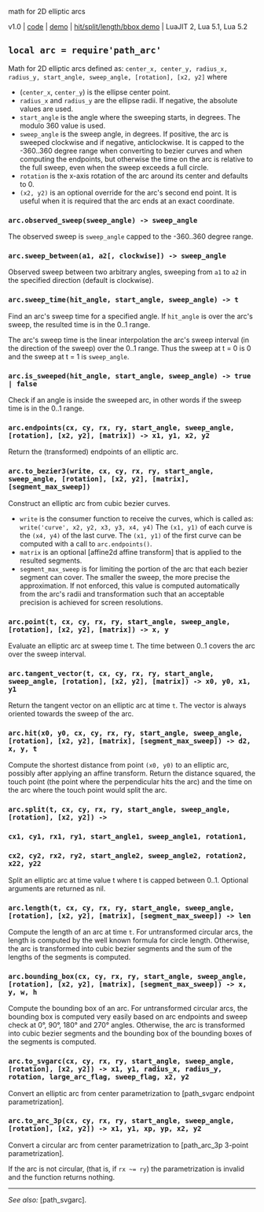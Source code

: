 math for 2D elliptic arcs

v1.0 | [code](http://code.google.com/p/lua-files/source/browse/path_arc.lua) | [demo](http://code.google.com/p/lua-files/source/browse/path_arc_demo.lua) | [hit/split/length/bbox demo](http://code.google.com/p/lua-files/source/browse/path_hit_demo.lua) | LuaJIT 2, Lua 5.1, Lua 5.2

## `local arc = require'path_arc'`

Math for 2D elliptic arcs defined as:
  `center_x, center_y, radius_x, radius_y, start_angle, sweep_angle, [rotation], [x2, y2]`
where
  * (`center_x`, `center_y`) is the ellipse center point.
  * `radius_x` and `radius_y` are the ellipse radii. If negative, the absolute values are used.
  * `start_angle` is the angle where the sweeping starts, in degrees. The modulo 360 value is used.
  * `sweep_angle` is the sweep angle, in degrees. If positive, the arc is sweeped clockwise and if negative, anticlockwise. It is capped to the -360..360 degree range when converting to bezier curves and when computing the endpoints, but otherwise the time on the arc is relative to the full sweep, even when the sweep exceeds a full circle.
  * `rotation` is the x-axis rotation of the arc around its center and defaults to 0.
  * `(x2, y2)` is an optional override for the arc's second end point. It is useful when it is required that the arc ends at an exact coordinate.

### `arc.observed_sweep(sweep_angle) -> sweep_angle`

The observed sweep is `sweep_angle` capped to the -360..360 degree range.

### `arc.sweep_between(a1, a2[, clockwise]) -> sweep_angle`

Observed sweep between two arbitrary angles, sweeping from `a1` to `a2` in the specified direction (default is clockwise).

### `arc.sweep_time(hit_angle, start_angle, sweep_angle) -> t`

Find an arc's sweep time for a specified angle. If `hit_angle` is over the arc's sweep, the resulted time is in the 0..1 range.

The arc's sweep time is the linear interpolation the arc's sweep interval (in the direction of the sweep) over the 0..1 range. Thus the sweep at t = 0 is 0 and the sweep at t = 1 is `sweep_angle`.

### `arc.is_sweeped(hit_angle, start_angle, sweep_angle) -> true | false`

Check if an angle is inside the sweeped arc, in other words if the sweep time is in the 0..1 range.

### `arc.endpoints(cx, cy, rx, ry, start_angle, sweep_angle, [rotation], [x2, y2], [matrix]) -> x1, y1, x2, y2`

Return the (transformed) endpoints of an elliptic arc.

### `arc.to_bezier3(write, cx, cy, rx, ry, start_angle, sweep_angle, [rotation], [x2, y2], [matrix], [segment_max_sweep])`

Construct an elliptic arc from cubic bezier curves.
  * `write` is the consumer function to receive the curves, which is called as:
    `write('curve', x2, y2, x3, y3, x4, y4)`
  The `(x1, y1)` of each curve is the `(x4, y4)` of the last curve. The `(x1, y1)` of the first curve can be computed with a call to `arc.endpoints()`.
  * `matrix` is an optional [affine2d affine transform] that is applied to the resulted segments.
  * `segment_max_sweep` is for limiting the portion of the arc that each bezier segment can cover. The smaller the sweep, the more precise the approximation. If not enforced, this value is computed automatically from the arc's radii and transformation such that an acceptable precision is achieved for screen resolutions.

### `arc.point(t, cx, cy, rx, ry, start_angle, sweep_angle, [rotation], [x2, y2], [matrix]) -> x, y`

Evaluate an elliptic arc at sweep time t. The time between 0..1 covers the arc over the sweep interval.

### `arc.tangent_vector(t, cx, cy, rx, ry, start_angle, sweep_angle, [rotation], [x2, y2], [matrix]) -> x0, y0, x1, y1`

Return the tangent vector on an elliptic arc at time `t`. The vector is always oriented towards the sweep of the arc.

### `arc.hit(x0, y0, cx, cy, rx, ry, start_angle, sweep_angle, [rotation], [x2, y2], [matrix], [segment_max_sweep]) -> d2, x, y, t`

Compute the shortest distance from point `(x0, y0)` to an elliptic arc, possibly after applying an affine transform. Return the distance squared, the touch point (the point where the perpendicular hits the arc) and the time on the arc where the touch point would split the arc.

### `arc.split(t, cx, cy, rx, ry, start_angle, sweep_angle, [rotation], [x2, y2]) -> `
  ### `cx1, cy1, rx1, ry1, start_angle1, sweep_angle1, rotation1,`
  ### `cx2, cy2, rx2, ry2, start_angle2, sweep_angle2, rotation2, x22, y22`

Split an elliptic arc at time value t where t is capped between 0..1. Optional arguments are returned as nil.

### `arc.length(t, cx, cy, rx, ry, start_angle, sweep_angle, [rotation], [x2, y2], [matrix], [segment_max_sweep]) -> len`

Compute the length of an arc at time `t`. For untransformed circular arcs, the length is computed by the well known formula for circle length. Otherwise, the arc is transformed into cubic bezier segments and the sum of the lengths of the segments is computed.

### `arc.bounding_box(cx, cy, rx, ry, start_angle, sweep_angle, [rotation], [x2, y2], [matrix], [segment_max_sweep]) -> x, y, w, h`

Compute the bounding box of an arc. For untransformed circular arcs, the bounding box is computed very easily based on arc endpoints and sweep check at 0°, 90°, 180° and 270° angles. Otherwise, the arc is transformed into cubic bezier segments and the bounding box of the bounding boxes of the segments is computed.

### `arc.to_svgarc(cx, cy, rx, ry, start_angle, sweep_angle, [rotation], [x2, y2]) -> x1, y1, radius_x, radius_y, rotation, large_arc_flag, sweep_flag, x2, y2`

Convert an elliptic arc from center parametrization to [path_svgarc endpoint parametrization].

### `arc.to_arc_3p(cx, cy, rx, ry, start_angle, sweep_angle, [rotation], [x2, y2]) -> x1, y1, xp, yp, x2, y2`

Convert a circular arc from center parametrization to [path_arc_3p 3-point parametrization].

If the arc is not circular, (that is, if `rx ~= ry`) the parametrization is invalid and the function returns nothing.


----
*See also:* [path_svgarc].
